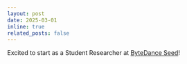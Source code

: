 ```yaml
---
layout: post
date: 2025-03-01
inline: true
related_posts: false
---
```


Excited to start as a Student Researcher at [ByteDance Seed](https://seed.bytedance.com/en/)!

